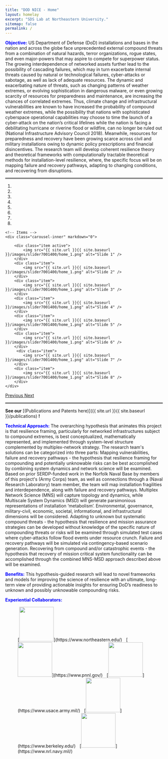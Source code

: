 ```yaml
---
title: "DOD NICE - Home"
layout: homelay
excerpt: "SDS Lab at Northeastern University."
sitemap: false
permalink: /
---
```

<span style="color:blue">**Objective:**</span>
US Department of Defense (DoD) installations and bases in the nation and across the globe face unprecedented external compound threats from a combination of natural hazards, terror organizations, rogue states, and even major-powers that may aspire to compete for superpower status. The growing interdependence of networked assets further lead to the possibility of cascading failures, which may in turn exacerbate internal threats caused by natural or technological failures, cyber-attacks or sabotage, as well as lack of adequate resources. The dynamic and exacerbating nature of threats, such as changing patterns of weather extremes, or evolving sophistication in dangerous malware, or even growing scarcity of resources for preparedness and maintenance, are increasing the chances of correlated extremes. Thus, climate change and infrastructural vulnerabilities are known to have increased the probability of compound weather extremes, while the possibility that nations with sophisticated cyberspace operational capabilities may choose to time the launch of a cyber-attack on the nation’s critical lifelines while the nation is facing a debilitating hurricane or riverine flood or wildfire, can no longer be ruled out (National Infrastructure Advisory Council 2018). Meanwhile, resources for preparedness and recovery have been growing scarce across civil and military installations owing to dynamic policy prescriptions and financial disincentives. The research team will develop coherent resilience theory and theoretical frameworks with computationally tractable theoretical methods for installation-level resilience, where, the specific focus will be on mapping failure and recovery pathways, adapting to changing conditions, and recovering from disruptions.

<hr style="height:4px;border-width:1;color:gray;background-color:gray">

<div markdown="0" id="carousel" class="carousel slide" data-ride="carousel" data-interval="5000" data-pause="hover" >
    <!-- Menu -->
    <ol class="carousel-indicators">
        <li data-target="#carousel" data-slide-to="0" class="active"></li>
        <li data-target="#carousel" data-slide-to="1"></li>
        <li data-target="#carousel" data-slide-to="2"></li>
        <li data-target="#carousel" data-slide-to="3"></li>
        <li data-target="#carousel" data-slide-to="4"></li>
        <li data-target="#carousel" data-slide-to="5"></li>
        <li data-target="#carousel" data-slide-to="6"></li>
        <li data-target="#carousel" data-slide-to="7"></li>
    </ol>

    <!-- Items -->
    <div class="carousel-inner" markdown="0">

        <div class="item active">
            <img src="{{ site.url }}{{ site.baseurl }}/images/slider7001400/home_1.png" alt="Slide 1" />
        </div>
        <div class="item">
            <img src="{{ site.url }}{{ site.baseurl }}/images/slider7001400/home_1.png" alt="Slide 2" />
        </div>
        <div class="item">
            <img src="{{ site.url }}{{ site.baseurl }}/images/slider7001400/home_1.png" alt="Slide 3" />
        </div>
        <div class="item">
            <img src="{{ site.url }}{{ site.baseurl }}/images/slider7001400/home_1.png" alt="Slide 4" />
        </div>
        <div class="item">
            <img src="{{ site.url }}{{ site.baseurl }}/images/slider7001400/home_1.png" alt="Slide 5" />
        </div>
        <div class="item">
            <img src="{{ site.url }}{{ site.baseurl }}/images/slider7001400/home_1.png" alt="Slide 6" />
        </div>       
         <div class="item">
            <img src="{{ site.url }}{{ site.baseurl }}/images/slider7001400/home_1.png" alt="Slide 7" />
        </div>
        <div class="item">
            <img src="{{ site.url }}{{ site.baseurl }}/images/slider7001400/home_1.png" alt="Slide 8" />
        </div>
    </div>
  <a class="left carousel-control" href="#carousel" role="button" data-slide="prev">
    <span class="glyphicon glyphicon-chevron-left" aria-hidden="true"></span>
    <span class="sr-only">Previous</span>
  </a>
  <a class="right carousel-control" href="#carousel" role="button" data-slide="next">
    <span class="glyphicon glyphicon-chevron-right" aria-hidden="true"></span>
    <span class="sr-only">Next</span>
  </a>
</div>

<hr style="height:4px;border-width:1;color:gray;background-color:gray">

<!-- See our US Patents [here](https://sdslab.io/publications/#us-patents) -->
**See our** [(Publications and Patents here)]({{ site.url }}{{ site.baseurl }}/publications) **!**
 
<span style="color:blue">**Technical Approach:**</span>
The overarching hypothesis that animates this project is that resilience framing, particularly for networked infrastructures subject to compound extremes, is best conceptualized, mathematically represented, and implemented through system-level structure complemented by multiplex-network strategy. The research team's solutions can be categorized into three parts: Mapping vulnerabilities, failure and recovery pathways - the hypothesis that resilience framing for compounding and potentially unknowable risks can be best accomplished by combining system dynamics and network science will be examined. Based on prior SERDP-funded work in the Norfolk Naval Base by members of this project's (Army Corps) team, as well as connections through a (Naval Research Laboratory) team member, the team will map installation fragilities and interdependence, along with failure and recovery pathways. Multiplex Network Science (MNS) will capture topology and dynamics, while Multiscale System Dynamics (MSD) will generate parsimonious representations of installation ‘metabolism’. Environmental, governance, military-civil, economic, societal, informational, and infrastructural dimensions will be considered. Adapting to unknown but systematic compound threats - the hypothesis that resilience and mission assurance strategies can be developed without knowledge of the specific nature of compounding threats or risks will be examined through simulated test cases where cyber-attacks follow flood events under resource crunch. Failure and recovery pathways will be simulated via contingency-based scenario generation. Recovering from compound and/or catastrophic events - the hypothesis that recovery of mission critical system functionality can be accomplished through the combined MNS-MSD approach described above will be examined.


<span style="color:blue">**Benefits:**</span>
This hypothesis-guided research will lead to novel frameworks and models for improving the science of resilience with an ultimate, long-term view of providing actionable insights for ensuring DoD’s readiness to unknown and possibly unknowable compounding risks.




<!--  **We are  looking for passionate new PhD and Postdocs students to join the team** [(more info)]({{ site.url }}{{ site.baseurl }}/vacancies) **!** -->

<!-- blank line -->
<span style="color:blue">**Experiential Collaborators:**</span>
<!-- blank line -->
<figure class="fourth">
  [<img src="{{ site.url }}{{ site.baseurl }}/images/logopic/NEU.png" style="width: 110px">](https://www.northeastern.edu/)
   <img src="{{ site.url }}{{ site.baseurl }}/images/logopic/blank.PNG" style="width: 5px">
  [<img src="{{ site.url }}{{ site.baseurl }}/images/logopic/brand_01.png" style="width: 110px">](https://www.pnnl.gov/)
  <img src="{{ site.url }}{{ site.baseurl }}/images/logopic/blank.PNG" style="width: 5px">
  [<img src="{{ site.url }}{{ site.baseurl }}/images/logopic/us_army.jpg" style="width: 110px">](https://www.usace.army.mil/)
  <img src="{{ site.url }}{{ site.baseurl }}/images/logopic/blank.PNG" style="width: 5px">
  [<img src="{{ site.url }}{{ site.baseurl }}/images/logopic/ucbrkley.png" style="width: 110px">](https://www.berkeley.edu/)
  <img src="{{ site.url }}{{ site.baseurl }}/images/logopic/blank.PNG" style="width: 5px">
  [<img src="{{ site.url }}{{ site.baseurl }}/images/logopic/USN.jpeg" style="width: 110px">](https://www.nrl.navy.mil/)
</figure>
